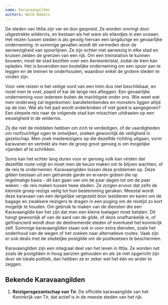 ```yaml
---
name: Karavaangilden
authors: Wald Habets
---
```


De steden van Ittilia zijn ver en dun gespreid. Ze worden omringt door uitgestrekte wildernis, en bestaan als het ware als eilandjes in een oceaan. Het reizen tussen steden is als gevolg hiervan een langdurige en gevaarlijke onderneming. In sommige gevallen wordt dit vermeden door de aanwezigheid van spoorlijnen. Ze zijn echter niet aanwezig in elke stad en kruisen zelden de grenzen van een rijk. Om een treinstation te kunnen bouwen, moet de stad bezitten over een Aenéankristal, zodat de trein kan opladen. Het is bovendien een kostelijke onderneming om een spoor aan te leggen en de treinen te onderhouden, waardoor enkel de grotere steden te vinden zijn.
 
Voor vele reizen is het veilige oord van een trein dus niet beschikbaar, en moet men te voet, paard of kar de lange reis afleggen. Een gevaarlijke onderneming voor iedereen buiten de machtigste onder ons. Wie weet wat men onderweg zal tegenkomen: bandietenbendes en monsters liggen altijd op de loer. Wat als het pad wordt onderbroken of niet goed is aangegeven? Een simpele reis naar de volgende stad kan misschien uitdraaien op een eeuwigheid in de wildernis.
 
Zij die niet de middelen hebben om zich te verdedigen, of de vaardigheden om roofzuchtige ogen te ontwijken, zoeken gewoonlijk de veiligheid in gezelschap. Men zoek medereizigers op die dezelfde richting uitgaan, vorm karavanen en vertrekt als men de groep groot genoeg is om mogelijke vijanden af te schrikken.
 
Soms kan het echter lang duren voor er genoeg volk kan vinden dat dezelfde route volgt en moet men de keuze maken om te blijven wachten, of de reis te ondernemen. Karavaangilden lossen deze problemen op. Deze gilden bestaan uit een getrainde garde en ervaren gidsen die op regelmatige basis - dit kan gaan van om de paar dagen tot om de paar weken - de reis maken tussen twee steden. Ze zorgen ervoor dat zelfs de kleinste groep reizigs veilig tot hun bestemming geraken. Meestal wordt deze karavaan van een dergelijke vergezeld door lastdieren en karen om de bagage en zwakkere reizigers te dragen in een poging om de reistijd zo kort mogelijk te houden. Om gebruik te maken van de diensten die een Karavaangilde kan het zijn dat men een kleine toelagen moet betalen. Dit hangt gewoonlijk af van de aard van de gilde, of deze onafhankelijk is, of gefinancierd wordt door de deelnemende steden of eventueel het koninkrijk zelf. Sommige karavaangilden staan ook in voor extra diensten, zoals het onderhoud van de wegen of het zoeken naar alternatieve routes. Vaak zijn er ook deals met de stedelijke postgilde om de postkoetsen te beschermen.
 
Karavaangilden zijn een integraal deel van het leven in Ittlia. Ze worden net zoals de postgilden in hoog aanzien gehouden en als ze niet opgericht zijn door de lokale politiek, dan hebben ze er zeker wel het één en ander te zeggen.


## Bekende Karavaangilden

1. **Reizigersgezantschap van Tír.** De officiële karavaangilde van het Koninkrijk van Tír, dat actief is in de meeste steden van het rijk.